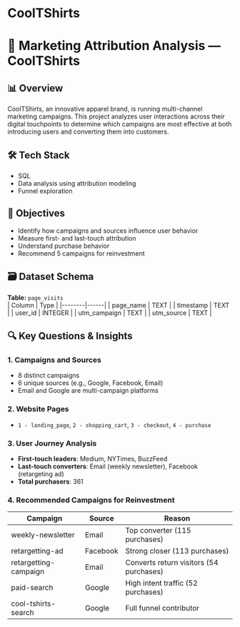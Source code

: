 # CoolTShirts

# 🧮 Marketing Attribution Analysis — CoolTShirts

## 📊 Overview
CoolTShirts, an innovative apparel brand, is running multi-channel marketing campaigns. This project analyzes user interactions across their digital touchpoints to determine which campaigns are most effective at both introducing users and converting them into customers.

## 🛠️ Tech Stack
- SQL 
- Data analysis using attribution modeling
- Funnel exploration

## 🎯 Objectives
- Identify how campaigns and sources influence user behavior
- Measure first- and last-touch attribution
- Understand purchase behavior
- Recommend 5 campaigns for reinvestment

## 🗃️ Dataset Schema
**Table:** `page_visits`  
| Column | Type |
|--------|------|
| page_name | TEXT |
| timestamp | TEXT |
| user_id | INTEGER |
| utm_campaign | TEXT |
| utm_source | TEXT |

## 🔍 Key Questions & Insights

### 1. Campaigns and Sources
- 8 distinct campaigns
- 6 unique sources (e.g., Google, Facebook, Email)
- Email and Google are multi-campaign platforms

### 2. Website Pages
- `1 - landing_page`, `2 - shopping_cart`, `3 - checkout`, `4 - purchase`

### 3. User Journey Analysis
- **First-touch leaders**: Medium, NYTimes, BuzzFeed
- **Last-touch converters**: Email (weekly newsletter), Facebook (retargeting ad)
- **Total purchasers**: 361

### 4. Recommended Campaigns for Reinvestment
| Campaign | Source | Reason |
|----------|--------|--------|
| weekly-newsletter | Email | Top converter (115 purchases) |
| retargetting-ad | Facebook | Strong closer (113 purchases) |
| retargetting-campaign | Email | Converts return visitors (54 purchases) |
| paid-search | Google | High intent traffic (52 purchases) |
| cool-tshirts-search | Google | Full funnel contributor |



